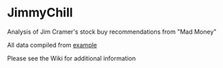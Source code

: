 # JimmyChill
Analysis of Jim Cramer's stock buy recommendations from "Mad Money"
<p>All data compiled from <a href="https://madmoney.thestreet.com/screener/index.cfm">example</a></p>
<p>Please see the Wiki for additional information</p>
